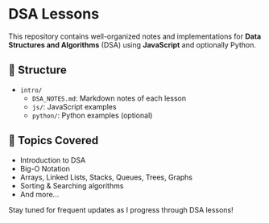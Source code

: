 # DSA Lessons

This repository contains well-organized notes and implementations for **Data Structures and Algorithms** (DSA) using **JavaScript** and optionally Python.

## 📁 Structure

- `intro/`
  - `DSA_NOTES.md`: Markdown notes of each lesson
  - `js/`: JavaScript examples
  - `python/`: Python examples (optional)

## 🧠 Topics Covered

- Introduction to DSA
- Big-O Notation
- Arrays, Linked Lists, Stacks, Queues, Trees, Graphs
- Sorting & Searching algorithms
- And more...

Stay tuned for frequent updates as I progress through DSA lessons!
